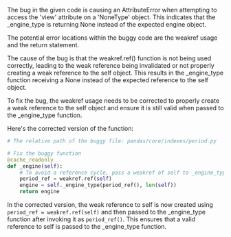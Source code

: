 The bug in the given code is causing an AttributeError when attempting to access the 'view' attribute on a 'NoneType' object. This indicates that the _engine_type is returning None instead of the expected engine object.

The potential error locations within the buggy code are the weakref usage and the return statement.

The cause of the bug is that the weakref.ref() function is not being used correctly, leading to the weak reference being invalidated or not properly creating a weak reference to the self object. This results in the _engine_type function receiving a None instead of the expected reference to the self object.

To fix the bug, the weakref usage needs to be corrected to properly create a weak reference to the self object and ensure it is still valid when passed to the _engine_type function.

Here's the corrected version of the function:

```python
# The relative path of the buggy file: pandas/core/indexes/period.py

# Fix the buggy function
@cache_readonly
def _engine(self):
    # To avoid a reference cycle, pass a weakref of self to _engine_type.
    period_ref = weakref.ref(self)
    engine = self._engine_type(period_ref(), len(self))
    return engine
```

In the corrected version, the weak reference to self is now created using `period_ref = weakref.ref(self)` and then passed to the _engine_type function after invoking it as `period_ref()`. This ensures that a valid reference to self is passed to the _engine_type function.